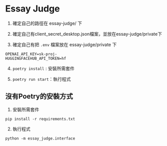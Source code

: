 

# Essay Judge

1. 確定自己的路徑在 essay-judge/ 下

2. 確定自己有client_secret_desktop.json檔案，並放在essay-judge/private下

3. 確定自己有把 `.env` 檔案放在 essay-judge/private 下

```
OPENAI_API_KEY=sk-proj-
HUGGINGFACEHUB_API_TOKEN=hf
```

4. `poetry install` : 安裝所需套件

5. `poetry run start`：執行程式


## 沒有Poetry的安裝方式

1. 安裝所需套件

```
pip install -r requirements.txt
```

2. 執行程式

```
python -m essay_judge.interface
```